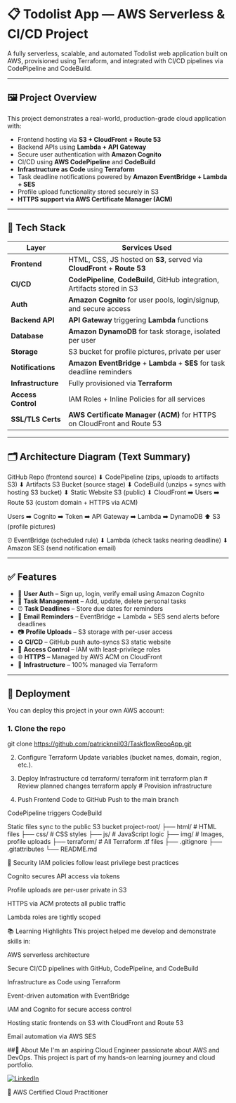 # 📋 Todolist App — AWS Serverless & CI/CD Project

A fully serverless, scalable, and automated Todolist web application built on AWS, provisioned using Terraform, and integrated with CI/CD pipelines via CodePipeline and CodeBuild.

---

## 🖼️ Project Overview

This project demonstrates a real-world, production-grade cloud application with:

- Frontend hosting via **S3 + CloudFront + Route 53**
- Backend APIs using **Lambda + API Gateway**
- Secure user authentication with **Amazon Cognito**
- CI/CD using **AWS CodePipeline** and **CodeBuild**
- **Infrastructure as Code** using **Terraform**
- Task deadline notifications powered by **Amazon EventBridge + Lambda + SES**
- Profile upload functionality stored securely in S3
- **HTTPS support via AWS Certificate Manager (ACM)**

---

## 🔧 Tech Stack

| Layer             | Services Used                                                                  |
|-------------------|--------------------------------------------------------------------------------|
| **Frontend**       | HTML, CSS, JS hosted on **S3**, served via **CloudFront** + **Route 53**       |
| **CI/CD**          | **CodePipeline**, **CodeBuild**, GitHub integration, Artifacts stored in S3    |
| **Auth**           | **Amazon Cognito** for user pools, login/signup, and secure access             |
| **Backend API**    | **API Gateway** triggering **Lambda** functions                                |
| **Database**       | **Amazon DynamoDB** for task storage, isolated per user                        |
| **Storage**        | S3 bucket for profile pictures, private per user                               |
| **Notifications**  | **Amazon EventBridge** + **Lambda** + **SES** for task deadline reminders      |
| **Infrastructure** | Fully provisioned via **Terraform**                                            |
| **Access Control** | IAM Roles + Inline Policies for all services                                   |
| **SSL/TLS Certs**  | **AWS Certificate Manager (ACM)** for HTTPS on CloudFront and Route 53         |

---

## 🗂️ Architecture Diagram (Text Summary)

GitHub Repo (frontend source)
⬇
CodePipeline (zips, uploads to artifacts S3)
⬇
Artifacts S3 Bucket (source stage)
⬇
CodeBuild (unzips + syncs with hosting S3 bucket)
⬇
Static Website S3 (public)
⬇
CloudFront ➡️ Users ➡️ Route 53 (custom domain + HTTPS via ACM)

Users ➡️ Cognito ➡️ Token ➡️ API Gateway ➡️ Lambda ➡️ DynamoDB
⬆
S3 (profile pictures)

⏰ EventBridge (scheduled rule)
⬇
Lambda (check tasks nearing deadline)
⬇
Amazon SES (send notification email)


---

## ✅ Features

- 👤 **User Auth** – Sign up, login, verify email using Amazon Cognito  
- 📝 **Task Management** – Add, update, delete personal tasks  
- ⏰ **Task Deadlines** – Store due dates for reminders  
- 📩 **Email Reminders** – EventBridge + Lambda + SES send alerts before deadlines  
- 📷 **Profile Uploads** – S3 storage with per-user access  
- ♻️ **CI/CD** – GitHub push auto-syncs S3 static website  
- 🔐 **Access Control** – IAM with least-privilege roles  
- 🌐 **HTTPS** – Managed by AWS ACM on CloudFront  
- 🧱 **Infrastructure** – 100% managed via Terraform  

---

## 🚀 Deployment

You can deploy this project in your own AWS account:

### 1. Clone the repo

git clone https://github.com/patrickneil03/TaskflowRepoApp.git


2. Configure Terraform
Update variables (bucket names, domain, region, etc.).

3. Deploy Infrastructure
cd terraform/
terraform init
terraform plan   # Review planned changes
terraform apply  # Provision infrastructure

4. Push Frontend Code to GitHub
Push to the main branch

CodePipeline triggers CodeBuild

Static files sync to the public S3 bucket
project-root/
├── html/              # HTML files
├── css/               # CSS styles
├── js/                # JavaScript logic
├── img/               # Images, profile uploads
├── terraform/         # All Terraform .tf files
├── .gitignore
├── .gitattributes
└── README.md

🔐 Security
IAM policies follow least privilege best practices

Cognito secures API access via tokens

Profile uploads are per-user private in S3

HTTPS via ACM protects all public traffic

Lambda roles are tightly scoped

📚 Learning Highlights
This project helped me develop and demonstrate skills in:

AWS serverless architecture

Secure CI/CD pipelines with GitHub, CodePipeline, and CodeBuild

Infrastructure as Code using Terraform

Event-driven automation with EventBridge

IAM and Cognito for secure access control

Hosting static frontends on S3 with CloudFront and Route 53

Email automation via AWS SES

##🙋 About Me
I'm an aspiring Cloud Engineer passionate about AWS and DevOps.
This project is part of my hands-on learning journey and cloud portfolio.

[![LinkedIn](https://img.shields.io/badge/-Patrick%27s_LinkedIn-0A66C2?style=for-the-badge&logo=linkedin&logoColor=white)](https://www.linkedin.com/in/patrick-neil-baylen-01b175159)

🧠 AWS Certified Cloud Practitioner
